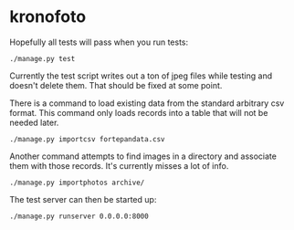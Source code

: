 # kronofoto

Hopefully all tests will pass when you run tests:

    ./manage.py test
    
Currently the test script writes out a ton of jpeg files while testing and doesn't delete them. That should be fixed at some point.

There is a command to load existing data from the standard arbitrary csv format. This command only loads records into a table that will not be needed later. 

    ./manage.py importcsv fortepandata.csv

Another command attempts to find images in a directory and associate them with those records. It's currently misses a lot of info.

    ./manage.py importphotos archive/

The test server can then be started up:

    ./manage.py runserver 0.0.0.0:8000
